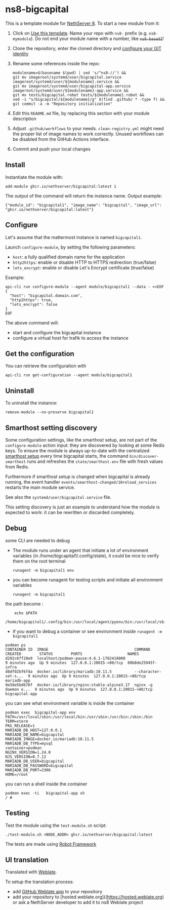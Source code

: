 # ns8-bigcapital

This is a template module for [NethServer 8](https://github.com/NethServer/ns8-core).
To start a new module from it:

1. Click on [Use this template](https://github.com/NethServer/ns8-bigcapital/generate).
   Name your repo with `ns8-` prefix (e.g. `ns8-mymodule`). 
   Do not end your module name with a number, like ~~`ns8-baaad2`~~!

1. Clone the repository, enter the cloned directory and
   [configure your GIT identity](https://git-scm.com/book/en/v2/Getting-Started-First-Time-Git-Setup#_your_identity)

1. Rename some references inside the repo:
   ```
   modulename=$(basename $(pwd) | sed 's/^ns8-//') &&
   git mv imageroot/systemd/user/bigcapital.service imageroot/systemd/user/${modulename}.service &&
   git mv imageroot/systemd/user/bigcapital-app.service imageroot/systemd/user/${modulename}-app.service && 
   git mv tests/bigcapital.robot tests/${modulename}.robot &&
   sed -i "s/bigcapital/${modulename}/g" $(find .github/ * -type f) &&
   git commit -a -m "Repository initialization"
   ```

1. Edit this `README.md` file, by replacing this section with your module
   description

1. Adjust `.github/workflows` to your needs. `clean-registry.yml` might
   need the proper list of image names to work correctly. Unused workflows
   can be disabled from the GitHub Actions interface.

1. Commit and push your local changes

## Install

Instantiate the module with:

    add-module ghcr.io/nethserver/bigcapital:latest 1

The output of the command will return the instance name.
Output example:

    {"module_id": "bigcapital1", "image_name": "bigcapital", "image_url": "ghcr.io/nethserver/bigcapital:latest"}

## Configure

Let's assume that the mattermost instance is named `bigcapital1`.

Launch `configure-module`, by setting the following parameters:
- `host`: a fully qualified domain name for the application
- `http2https`: enable or disable HTTP to HTTPS redirection (true/false)
- `lets_encrypt`: enable or disable Let's Encrypt certificate (true/false)


Example:

```
api-cli run configure-module --agent module/bigcapital1 --data - <<EOF
{
  "host": "bigcapital.domain.com",
  "http2https": true,
  "lets_encrypt": false
}
EOF
```

The above command will:
- start and configure the bigcapital instance
- configure a virtual host for trafik to access the instance

## Get the configuration
You can retrieve the configuration with

```
api-cli run get-configuration --agent module/bigcapital1
```

## Uninstall

To uninstall the instance:

    remove-module --no-preserve bigcapital1

## Smarthost setting discovery

Some configuration settings, like the smarthost setup, are not part of the
`configure-module` action input: they are discovered by looking at some
Redis keys.  To ensure the module is always up-to-date with the
centralized [smarthost
setup](https://nethserver.github.io/ns8-core/core/smarthost/) every time
bigcapital starts, the command `bin/discover-smarthost` runs and refreshes
the `state/smarthost.env` file with fresh values from Redis.

Furthermore if smarthost setup is changed when bigcapital is already
running, the event handler `events/smarthost-changed/10reload_services`
restarts the main module service.

See also the `systemd/user/bigcapital.service` file.

This setting discovery is just an example to understand how the module is
expected to work: it can be rewritten or discarded completely.

## Debug

some CLI are needed to debug

- The module runs under an agent that initiate a lot of environment variables (in /home/bigcapital1/.config/state), it could be nice to verify them
on the root terminal

    `runagent -m bigcapital1 env`

- you can become runagent for testing scripts and initiate all environment variables
  
    `runagent -m bigcapital1`

 the path become : 
```
    echo $PATH
    /home/bigcapital1/.config/bin:/usr/local/agent/pyenv/bin:/usr/local/sbin:/usr/local/bin:/usr/sbin:/usr/bin:/usr/
```

- if you want to debug a container or see environment inside
 `runagent -m bigcapital1`
 ```
podman ps
CONTAINER ID  IMAGE                                      COMMAND               CREATED        STATUS        PORTS                    NAMES
d292c6ff28e9  localhost/podman-pause:4.6.1-1702418000                          9 minutes ago  Up 9 minutes  127.0.0.1:20015->80/tcp  80b8de25945f-infra
d8df02bf6f4a  docker.io/library/mariadb:10.11.5          --character-set-s...  9 minutes ago  Up 9 minutes  127.0.0.1:20015->80/tcp  mariadb-app
9e58e5bd676f  docker.io/library/nginx:stable-alpine3.17  nginx -g daemon o...  9 minutes ago  Up 9 minutes  127.0.0.1:20015->80/tcp  bigcapital-app
```

you can see what environment variable is inside the container
```
podman exec  bigcapital-app env
PATH=/usr/local/sbin:/usr/local/bin:/usr/sbin:/usr/bin:/sbin:/bin
TERM=xterm
PKG_RELEASE=1
MARIADB_DB_HOST=127.0.0.1
MARIADB_DB_NAME=bigcapital
MARIADB_IMAGE=docker.io/mariadb:10.11.5
MARIADB_DB_TYPE=mysql
container=podman
NGINX_VERSION=1.24.0
NJS_VERSION=0.7.12
MARIADB_DB_USER=bigcapital
MARIADB_DB_PASSWORD=bigcapital
MARIADB_DB_PORT=3306
HOME=/root
```

you can run a shell inside the container

```
podman exec -ti   bigcapital-app sh
/ # 
```
## Testing

Test the module using the `test-module.sh` script:


    ./test-module.sh <NODE_ADDR> ghcr.io/nethserver/bigcapital:latest

The tests are made using [Robot Framework](https://robotframework.org/)

## UI translation

Translated with [Weblate](https://hosted.weblate.org/projects/ns8/).

To setup the translation process:

- add [GitHub Weblate app](https://docs.weblate.org/en/latest/admin/continuous.html#github-setup) to your repository
- add your repository to [hosted.weblate.org]((https://hosted.weblate.org) or ask a NethServer developer to add it to ns8 Weblate project
